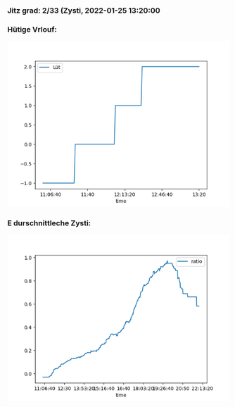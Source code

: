 ### Jitz grad: 2/33 (Zysti, 2022-01-25 13:20:00

### Hütige Vrlouf:
![Graph](Today.png)

### E durschnittleche Zysti:
![Graph](Zysti.png)